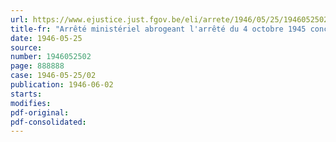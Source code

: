 ```yaml
---
url: https://www.ejustice.just.fgov.be/eli/arrete/1946/05/25/1946052502/justel
title-fr: "Arrêté ministériel abrogeant l'arrêté du 4 octobre 1945 concernant la fabrication et le commerce de conserves de viandes, de viandes fumées et de saucissons de toute nature préparés en vue de leur conservation"
date: 1946-05-25
source:
number: 1946052502
page: 888888
case: 1946-05-25/02
publication: 1946-06-02
starts:
modifies:
pdf-original:
pdf-consolidated:
---
```


